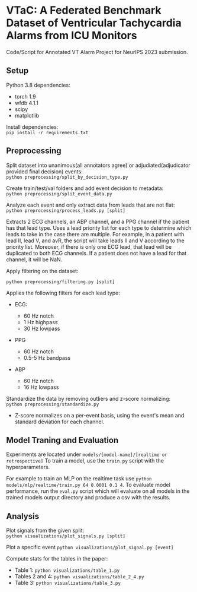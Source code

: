 # VTaC: A Federated Benchmark Dataset of Ventricular Tachycardia Alarms from ICU Monitors
Code/Script for Annotated VT Alarm Project for NeurIPS 2023 submission.

## Setup

Python 3.8 dependencies:
 - torch 1.9
 - wfdb 4.1.1
 - scipy
 - matplotlib

Install dependencies:\
`pip install -r requirements.txt`

## Preprocessing

Split dataset into unanimous(all annotators agree) or adjudiated(adjudicator provided final decision) events:\
`python preprocessing/split_by_decision_type.py`

Create train/test/val folders and add event decision to metadata:\
`python preprocessing/split_event_data.py`

Analyze each event and only extract data from leads that are not flat:\
`python preprocessing/process_leads.py [split]`

Extracts 2 ECG channels, an ABP channel, and a PPG channel if the patient has that lead type. Uses a lead priority list for each type to determine which leads to take in the case there are multiple. For example, in a patient with lead II, lead V, and avR, the script will take leads II and V according to the priority list. Moreover, if there is only one ECG lead, that lead will be duplicated to both ECG channels. If a patient does not have a lead for that channel, it will be NaN.

Apply filtering on the dataset:

`python preprocessing/filtering.py [split]`

Applies the following filters for each lead type:
- ECG:
    - 60 Hz notch
    - 1 Hz highpass
    - 30 Hz lowpass
- PPG
    - 60 Hz notch
    - 0.5-5 Hz bandpass

- ABP
    - 60 Hz notch
    - 16 Hz lowpass

Standardize the data by removing outliers and z-score normalizing:\
`python preprocessing/standardize.py`

 - Z-score normalizes on a per-event basis, using the event's mean and standard deviation for each channel.

## Model Traning and Evaluation
Experiments are located under `models/[model-name]/[realtime or retrospective]`
To train a model, use the `train.py` script with the hyperparameters.

For example to train an MLP on the realtime task use `python models/mlp/realtime/train.py 64 0.0001 0.1 4`. To evaluate model performance, run the `eval.py` script which will evaluate on all models in the trained models output directory and produce a csv with the results. 


## Analysis
Plot signals from the given split:\
`python visualizations/plot_signals.py [split]`

Plot a specific event
`python visualizations/plot_signal.py [event]`

Compute stats for the tables in the paper:
- Table 1: `python visualizations/table_1.py`
- Tables 2 and 4: `python visualizations/table_2_4.py`
- Table 3: `python visualizations/table_3.py` 
